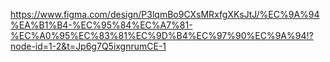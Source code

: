 https://www.figma.com/design/P3lqmBo9CXsMRxfgXKsJtJ/%EC%9A%94%EA%B1%B4-%EC%95%84%EC%A7%81-%EC%A0%95%EC%83%81%EC%9D%B4%EC%97%90%EC%9A%94!?node-id=1-2&t=Jp6g7Q5ixgnrumCE-1
